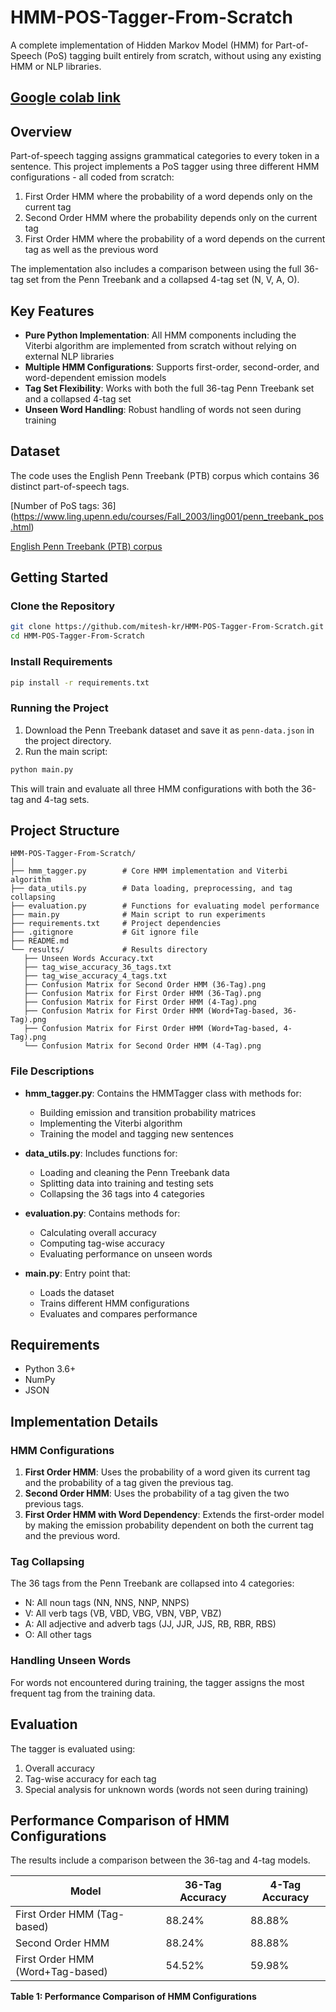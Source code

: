 # HMM-POS-Tagger-From-Scratch

A complete implementation of Hidden Markov Model (HMM) for Part-of-Speech (PoS) tagging built entirely from scratch, without using any existing HMM or NLP libraries.

## [Google colab link](https://colab.research.google.com/drive/1yXKGDwuvvpuufw2CEXwvCvNkseEP4daj?usp=sharing)

## Overview

Part-of-speech tagging assigns grammatical categories to every token in a sentence. This project implements a PoS tagger using three different HMM configurations - all coded from scratch:

1. First Order HMM where the probability of a word depends only on the current tag
2. Second Order HMM where the probability depends only on the current tag
3. First Order HMM where the probability of a word depends on the current tag as well as the previous word

The implementation also includes a comparison between using the full 36-tag set from the Penn Treebank and a collapsed 4-tag set (N, V, A, O).

## Key Features

- **Pure Python Implementation**: All HMM components including the Viterbi algorithm are implemented from scratch without relying on external NLP libraries
- **Multiple HMM Configurations**: Supports first-order, second-order, and word-dependent emission models
- **Tag Set Flexibility**: Works with both the full 36-tag Penn Treebank set and a collapsed 4-tag set
- **Unseen Word Handling**: Robust handling of words not seen during training

## Dataset

The code uses the English Penn Treebank (PTB) corpus which contains 36 distinct part-of-speech tags.

[Number of PoS tags: 36] (https://www.ling.upenn.edu/courses/Fall_2003/ling001/penn_treebank_pos.html)

[English Penn Treebank (PTB) corpus](https://drive.google.com/file/d/1R1BLcghCh4j9Kl8_CR7MxZ4Wj57RiTxn/view?usp=share_link)


## Getting Started

### Clone the Repository

```bash
git clone https://github.com/mitesh-kr/HMM-POS-Tagger-From-Scratch.git
cd HMM-POS-Tagger-From-Scratch
```

### Install Requirements

```bash
pip install -r requirements.txt
```

### Running the Project

1. Download the Penn Treebank dataset and save it as `penn-data.json` in the project directory.
2. Run the main script:

```bash
python main.py
```

This will train and evaluate all three HMM configurations with both the 36-tag and 4-tag sets.

## Project Structure

```
HMM-POS-Tagger-From-Scratch/
│
├── hmm_tagger.py        # Core HMM implementation and Viterbi algorithm
├── data_utils.py        # Data loading, preprocessing, and tag collapsing
├── evaluation.py        # Functions for evaluating model performance
├── main.py              # Main script to run experiments
├── requirements.txt     # Project dependencies
├── .gitignore           # Git ignore file
├── README.md
└── results/             # Results directory
   ├── Unseen Words Accuracy.txt
   ├── tag_wise_accuracy_36_tags.txt
   ├── tag_wise_accuracy_4_tags.txt
   ├── Confusion Matrix for Second Order HMM (36-Tag).png
   ├── Confusion Matrix for First Order HMM (36-Tag).png
   ├── Confusion Matrix for First Order HMM (4-Tag).png
   ├── Confusion Matrix for First Order HMM (Word+Tag-based, 36-Tag).png
   ├── Confusion Matrix for First Order HMM (Word+Tag-based, 4-Tag).png
   └── Confusion Matrix for Second Order HMM (4-Tag).png
```
### File Descriptions

- **hmm_tagger.py**: Contains the HMMTagger class with methods for:
  - Building emission and transition probability matrices
  - Implementing the Viterbi algorithm
  - Training the model and tagging new sentences

- **data_utils.py**: Includes functions for:
  - Loading and cleaning the Penn Treebank data
  - Splitting data into training and testing sets
  - Collapsing the 36 tags into 4 categories

- **evaluation.py**: Contains methods for:
  - Calculating overall accuracy
  - Computing tag-wise accuracy
  - Evaluating performance on unseen words

- **main.py**: Entry point that:
  - Loads the dataset
  - Trains different HMM configurations
  - Evaluates and compares performance

## Requirements

- Python 3.6+
- NumPy
- JSON

## Implementation Details

### HMM Configurations

1. **First Order HMM**: Uses the probability of a word given its current tag and the probability of a tag given the previous tag.
2. **Second Order HMM**: Uses the probability of a tag given the two previous tags.
3. **First Order HMM with Word Dependency**: Extends the first-order model by making the emission probability dependent on both the current tag and the previous word.

### Tag Collapsing

The 36 tags from the Penn Treebank are collapsed into 4 categories:
- N: All noun tags (NN, NNS, NNP, NNPS)
- V: All verb tags (VB, VBD, VBG, VBN, VBP, VBZ)
- A: All adjective and adverb tags (JJ, JJR, JJS, RB, RBR, RBS)
- O: All other tags

### Handling Unseen Words

For words not encountered during training, the tagger assigns the most frequent tag from the training data.

## Evaluation

The tagger is evaluated using:
1. Overall accuracy
2. Tag-wise accuracy for each tag
3. Special analysis for unknown words (words not seen during training)

## Performance Comparison of HMM Configurations
The results include a comparison between the 36-tag and 4-tag models.

| Model                                | 36-Tag Accuracy | 4-Tag Accuracy |
|--------------------------------------|----------------|---------------|
| First Order HMM (Tag-based)         | 88.24%         | 88.88%        |
| Second Order HMM                    | 88.24%         | 88.88%        |
| First Order HMM (Word+Tag-based)     | 54.52%         | 59.98%        |

**Table 1: Performance Comparison of HMM Configurations**



